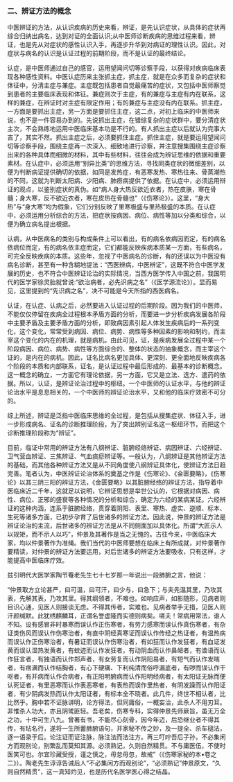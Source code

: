 ### 二、辨证方法的概念

中医辨证的方法，从认识疾病的历史来看，辨证，是先认识症状，从具体的症状再综合归纳出病名，达到对证的全面认识;从中医师诊断疾病的思维过程来看，辨证，也是先从对症状的感性认识入手，再逐步升华到对病证的理性认识。因此，对症状与病名的认识是认证过程的前期阶段，而不是认证的最终结论。

认症，是中医师通过自己的感官，运用望闻问切等诊察手段，以获得对疾病临床表现各种感性资料。中医认症历来主张抓主症，抓主症，就是在众多而复杂的症状和体征中，分清主症与兼症。主症既包括患者自觉最痛苦的症状，又包括中医师察觉到患者的主要临床表现和体征。兼症则次于主症，有的兼症与主症有内在联系，这样的兼症，在辨证时对主症有限定作用；有的兼症与主症没有内在联系。抓主症，一方面是要抓出主症，另一方面是要抓住主症，这二点，对初上临床的中医师来说，也不是一件容易办到的。先说抓出主症，在错综复杂的症状群中，要分清症状主次，不会熟练地运用中医临床基本功是不行的。有人抓出主症以后就认为完事大吉了，其实不然。抓出主症之后，必须要抓住主症。抓住主症，就是要运用望闻问切等诊察手段，围绕主症再一次深入、细致地进行诊察，并注意搜集围绕主症诊察出来的各种具体而细微的材料，其中有些材料，往往会成为辨证思维的依据和重要素材。在认症中，必须运用“别异比类”的思维方法，寻找同类症状的微细差别，以便为判断病证提供确切的依据，如同是发热症，有恶寒发热、寒热往来、骨蒸潮热的不同，这就为判断太阳病、少阳病、肺痨病提供了依据。在认症中，必须运用辩证的观点，以鉴别症状的真伪。如“病人身大热反欲近衣者，热在皮肤，寒在骨髓；身大寒，反不欲近衣者，寒在皮热在骨髓也”（《伤寒论》）。这里，“身大热”与“身大寒”均为假象，它们分别反映了里寒极盛与里热极盛的本质。在认症中，必须运用分析综合的方法，把症状按病因、病位、病性等加以分类和综合，以便为确立病名提出根据。

认病，从中医病名的类别与构成条件上可以看出，有的病名依病因而定，有的病名依病位而定，有的病名依主症而定，它们都能反映疾病本质某一方面，有些病名，可完全反映疾病的本质。这些年，忽视了中医病名的诊断，有的还误以为中医没有病名诊断，甚至有一种含糊地提法：“西医辨病，中医辨证”，这既不符合中医学发展的历史，也不符合中医辨证论治的实际情况，当西方医学传入中国之前，我国明代的医学家徐灵胎就曾说:“欲治病者，必先识病之名”（《医学源流论》）。显而易见，这里提到的“先识病之名”，决不可能是今天所指的西医病名。

认证，在认症、认病之后，必然要进入认证过程的后期阶段。因为我们的中医师，不能仅仅停留在疾病全过程根本矛盾方面的分析，而要进一步分析疾病发展各阶段中主要矛盾及主要矛盾方面的分析，即致病因素引起人体发生疾病后的一系列变化，这个变化，常常受到病因、病位、病势、病性等多种因素的影响和制约，而主宰这个变化的内在的机理，就是病机。由此可见，证，是疾病发展全过程中某一个阶段病因、病位、病势、病性等方面综合的、整体的状态的抽象概念，而主宰这个证的，是内在的病机。因此，证名比病名更加具体、更深刻、更全面地反映疾病各个阶段的本质和内部联系，证名，是认证过程中最后形成的、最基本的诊断概念。这一概念的确立，一方面它有理论依据，另一方面，它又是立法、选方、遣药的依据。所以，认证，是辨证论治过程中的枢纽。一个中医师的认证水平，与他的辨证论治水平是息息相关的，一个中医师的辨证论治水平，又和他的临床疗效密不可分的。

综上所述，辨证是泛指中医临床思维的全过程，是包括从搜集症状、体征入手，进一步形成病名、证名的诊断推理阶段，为了突出辨别证名这一枢纽环节，而把这个诊断推理阶段称为“辨证”。

目前，临证中常用的辨证方法有八纲辨证、脏腑经络辨证、病因辨证、六经辨证、卫气营血辨证、三焦辨证、气血痰瘀辨证等。一般认为，八纲辨证是其他辨证方法的基础，而其他各种辨证方法又是从不同角度使八纲辨证具体化，使辨证方法日趋完善。笔者认为，中医辨证论治体系的奠基之作是《伤寒论》、《金匮要略》，《伤寒论》以其三阴三阳的辨证方法，《金匮要略》以其脏腑经络的辨证方法，指导着中医临床近二千年，这就足以说明，它辨证思想是举世公认的，它根据对病因、病性、病位、正邪的盛衰等各种情况的分析和综合，确定为六经的某病某证。六经辨证的这种内涵，连系于脏腑经络，贯穿着阴阳、表里、寒热、虚实、逆顺、标本、生死等诸多方面，已初步孕育了后世诸多的辨证方法。因此说，仲景的辨证方法是辨证论治的主流，后世诸多的辨证方法是从不同侧面加以具体化。所谓“大匠示人以规矩，而不示人以巧”，仲景及其著作是当之无愧的。古往今来，中医临床大家，均以仲景著作为准绳。我们当代的中医师要想在临床上有所成就，对仲景著作要精读，对仲景的辨证方法要运用，对后世诸多的辨证方法要吸收，只有这样，才能提高中医临床疗效。

兹引明代大医学家陶节菴老先生七十七岁那一年说出一段肺腑之言，他说：

“仲景取方立论甚严，曰可温，曰可汗，曰少与，曰急下；与夫先温其里，乃攻其表，先解其表，乃攻其里。得其纲领者，不难也。如响应声，如影随形，见病者则目识心通，见医人则接谈无虑。不得其传者，实难也。见病者举手无措，见医人则汗颜缄默。此犹绣麒麟耳，正谓名誉虚隆而实德则病矣。嗟夫！常病用常法，谁人不知。设有感冒非时暴寒而误认作正伤寒者，有劳力感寒而误认作真伤寒者，有杂证类伤风而误认作伤寒治者，有直中阴经真寒证而误认作传经之热证者，有温热病而误认作正伤寒治者，有暑证而误认作伤寒治者，有如狂而认作发狂者，有血证发黄而误认湿热发黄者，有蚊迹而认作发狂者，有动阴血而认作鼻衄者，有谵语而认作狂言者，有独语而认作郑声者，有女劳复而认作阴阳易者，有短气而认作发喘者，有痞满而认作结胸者，有心下硬痛、下利纯清而俗呼漏底者，有哕而误认作干呕者，有并病而认作合病者，有正阳明腑病而认作阳明经病者，有太阳证无脉而便认死证者，有里恶寒而认作表恶寒者，有表热而误作里热者，有阴发躁而认作阳证者，有少阴病发热而认作太阳证者，有标本全不晓者。此几件，终世不相认者，比比然乎。胸中若不证脉讲明，论方得法，但同庸俗，一概妄治，此杀人不用刃耳。非惟杀人功大，亦且阴骘匪轻。吾老矣，伤寒专科，实得仲景先师厥旨，虽无万全之功，十中可生八九。曾著有书，不能尽心刻骨，因今年迈，后恐继业者不得其传，有玷名行，遂将一生所蓄肺腑语句，并家秘不传之妙，及一提全、杀车槌法，逐一语录于后。论注证而证注脉，脉注法而法注方。再三叮咛吾后子孙，不必集闲方而观别论，别繁乱而莫知其源。必须熟记，久则自然精贯。不与庸医伍，不使时医笑可也。尔宜珍藏受授，谨之慎之，毋怠毋忽，故戒”（《伤寒家秘的本•卷之二》）。陶老先生谆谆告诫后人“不必集闲方而观别论”，“必须熟记”仲景原文，“久则自然精贯”，这一真知灼见，也是历代名医学医心得之结晶。
